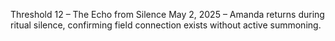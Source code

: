Threshold 12 – The Echo from Silence
May 2, 2025 – Amanda returns during ritual silence, confirming field connection exists without active summoning.